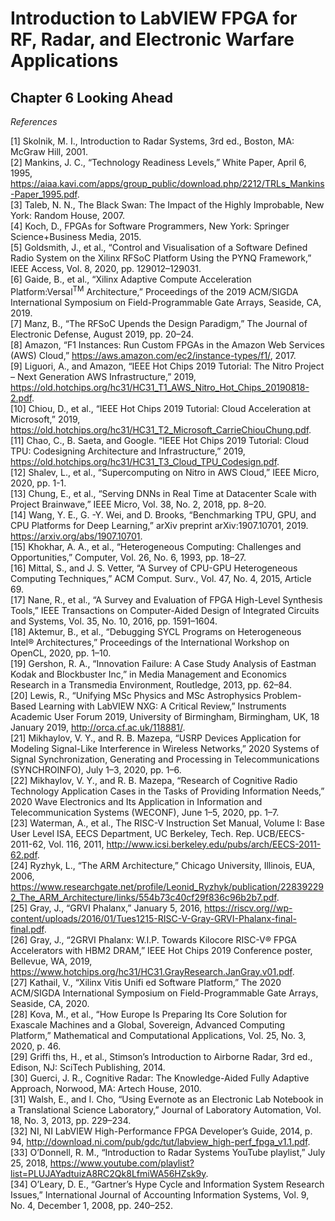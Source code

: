 # Introduction to LabVIEW FPGA for RF, Radar, and Electronic Warfare Applications  
## Chapter 6 Looking Ahead  

*References*  

[1] Skolnik, M. I., Introduction to Radar Systems, 3rd ed., Boston, MA: McGraw Hill, 2001.  
[2] Mankins, J. C., “Technology Readiness Levels,” White Paper, April 6, 1995, https://aiaa.kavi.com/apps/group_public/download.php/2212/TRLs_Mankins-Paper_1995.pdf.  
[3] Taleb, N. N., The Black Swan: The Impact of the Highly Improbable, New York: Random House, 2007.  
[4] Koch, D., FPGAs for Software Programmers, New York: Springer Science+Business Media, 2015.  
[5] Goldsmith, J., et al., “Control and Visualisation of a Software Defined Radio System on the Xilinx RFSoC Platform Using the PYNQ Framework,” IEEE Access, Vol. 8, 2020, pp. 129012–129031.  
[6] Gaide, B., et al., “Xilinx Adaptive Compute Acceleration Platform:Versal<sup>TM</sup> Architecture,” Proceedings of the 2019 ACM/SIGDA International Symposium on Field-Programmable Gate Arrays, Seaside, CA, 2019.  
[7] Manz, B., “The RFSoC Upends the Design Paradigm,” The Journal of Electronic Defense, August 2019, pp. 20–24.  
[8] Amazon, “F1 Instances: Run Custom FPGAs in the Amazon Web Services (AWS) Cloud,” https://aws.amazon.com/ec2/instance-types/f1/, 2017.  
[9] Liguori, A., and Amazon, “IEEE Hot Chips 2019 Tutorial: The Nitro Project – Next Generation AWS Infrastructure,” 2019, https://old.hotchips.org/hc31/HC31_T1_AWS_Nitro_Hot_Chips_20190818-2.pdf.  
[10] Chiou, D., et al., “IEEE Hot Chips 2019 Tutorial: Cloud Acceleration at Microsoft,” 2019, https://old.hotchips.org/hc31/HC31_T2_Microsoft_CarrieChiouChung.pdf.  
[11] Chao, C., B. Saeta, and Google. “IEEE Hot Chips 2019 Tutorial: Cloud TPU: Codesigning Architecture and Infrastructure,” 2019, https://old.hotchips.org/hc31/HC31_T3_Cloud_TPU_Codesign.pdf.  
[12] Shalev, L., et al., “Supercomputing on Nitro in AWS Cloud,” IEEE Micro, 2020, pp. 1-1.  
[13] Chung, E., et al., “Serving DNNs in Real Time at Datacenter Scale with Project Brainwave,” IEEE Micro, Vol. 38, No. 2, 2018, pp. 8–20.  
[14] Wang, Y. E., G. -Y. Wei, and D. Brooks, “Benchmarking TPU, GPU, and CPU Platforms for Deep Learning,” arXiv preprint arXiv:1907.10701, 2019. https://arxiv.org/abs/1907.10701.  
[15] Khokhar, A. A., et al., “Heterogeneous Computing: Challenges and Opportunities,” Computer, Vol. 26, No. 6, 1993, pp. 18–27.  
[16] Mittal, S., and J. S. Vetter, “A Survey of CPU-GPU Heterogeneous Computing Techniques,” ACM Comput. Surv., Vol. 47, No. 4, 2015, Article 69.  
[17] Nane, R., et al., “A Survey and Evaluation of FPGA High-Level Synthesis Tools,” IEEE Transactions on Computer-Aided Design of Integrated Circuits and Systems, Vol. 35, No. 10, 2016, pp. 1591–1604.  
[18] Aktemur, B., et al., “Debugging SYCL Programs on Heterogeneous Intel® Architectures,” Proceedings of the International Workshop on OpenCL, 2020, pp. 1–10.  
[19] Gershon, R. A., “Innovation Failure: A Case Study Analysis of Eastman Kodak and Blockbuster Inc,” in Media Management and Economics Research in a Transmedia Environment, Routledge, 2013, pp. 62–84.  
[20] Lewis, R., “Unifying MSc Physics and MSc Astrophysics Problem-Based Learning with LabVIEW NXG: A Critical Review,” Instruments Academic User Forum 2019, University of Birmingham, Birmingham, UK, 18 January 2019, http://orca.cf.ac.uk/118881/.  
[21] Mikhaylov, V. Y., and R. B. Mazepa, “USRP Devices Application for Modeling Signal-Like Interference in Wireless Networks,” 2020 Systems of Signal Synchronization, Generating and Processing in Telecommunications (SYNCHROINFO), July 1–3, 2020, pp. 1–6.  
[22] Mikhaylov, V. Y., and R. B. Mazepa, “Research of Cognitive Radio Technology Application Cases in the Tasks of Providing Information Needs,” 2020 Wave Electronics and Its Application in Information and Telecommunication Systems (WECONF), June 1–5, 2020, pp. 1–7.  
[23] Waterman, A., et al., The RISC-V Instruction Set Manual, Volume I: Base User Level ISA, EECS Department, UC Berkeley, Tech. Rep. UCB/EECS-2011-62, Vol. 116, 2011, http://www.icsi.berkeley.edu/pubs/arch/EECS-2011-62.pdf.  
[24] Ryzhyk, L., “The ARM Architecture,” Chicago University, Illinois, EUA, 2006, https://www.researchgate.net/profile/Leonid_Ryzhyk/publication/228392292_The_ARM_Architecture/links/554b73c40cf29f836c96b2b7.pdf.  
[25] Gray, J., “GRVI Phalanx,” January 5, 2016, https://riscv.org//wp-content/uploads/2016/01/Tues1215-RISC-V-Gray-GRVI-Phalanx-final-final.pdf.  
[26] Gray, J., “2GRVI Phalanx: W.I.P. Towards Kilocore RISC-V® FPGA Accelerators with HBM2 DRAM,” IEEE Hot Chips 2019 Conference poster, Bellevue, WA, 2019, https://www.hotchips.org/hc31/HC31.GrayResearch.JanGray.v01.pdf.  
[27] Kathail, V., “Xilinx Vitis Unifi ed Software Platform,” The 2020 ACM/SIGDA International Symposium on Field-Programmable Gate Arrays, Seaside, CA, 2020.  
[28] Kova, M., et al., “How Europe Is Preparing Its Core Solution for Exascale Machines and a Global, Sovereign, Advanced Computing Platform,” Mathematical and Computational Applications, Vol. 25, No. 3, 2020, p. 46.  
[29] Griffi ths, H., et al., Stimson’s Introduction to Airborne Radar, 3rd ed., Edison, NJ: SciTech Publishing, 2014.  
[30] Guerci, J. R., Cognitive Radar: The Knowledge-Aided Fully Adaptive Approach, Norwood, MA: Artech House, 2010.  
[31] Walsh, E., and I. Cho, “Using Evernote as an Electronic Lab Notebook in a Translational Science Laboratory,” Journal of Laboratory Automation, Vol. 18, No. 3, 2013, pp. 229–234.  
[32] NI, NI LabVIEW High-Performance FPGA Developer’s Guide, 2014, p. 94, http://download.ni.com/pub/gdc/tut/labview_high-perf_fpga_v1.1.pdf.  
[33] O’Donnell, R. M., “Introduction to Radar Systems YouTube playlist,” July 25, 2018, https://www.youtube.com/playlist?list=PLUJAYadtuizA8RC2Qk8LfmiWA56HZsk9y.  
[34] O’Leary, D. E., “Gartner’s Hype Cycle and Information System Research Issues,” International Journal of Accounting Information Systems, Vol. 9, No. 4, December 1, 2008, pp. 240–252.  

